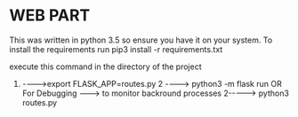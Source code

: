 # WEB PART
This was written in python 3.5 so ensure you have it on your system.
To install the requirements run
pip3 install -r requirements.txt

execute this command in the directory of the project

1. ---->export FLASK_APP=routes.py
2  ----> python3 -m flask run 
OR
For Debugging ---> to monitor backround processes
2-----> python3 routes.py 
